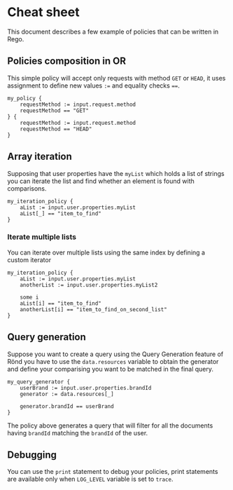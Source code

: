 # Cheat sheet

This document describes a few example of policies that can be written in Rego.

## Policies composition in OR

This simple policy will accept only requests with method `GET` or `HEAD`, it uses assignment to define new values `:=` and equality checks `==`.

```
my_policy {
    requestMethod := input.request.method
    requestMethod == "GET"
} {
    requestMethod := input.request.method
    requestMethod == "HEAD"
}
```

## Array iteration

Supposing that user properties have the `myList` which holds a list of strings you can iterate the list and find whether an element is found with comparisons.

```
my_iteration_policy {
    aList := input.user.properties.myList
    aList[_] == "item_to_find"
}
```

### Iterate multiple lists

You can iterate over multiple lists using the same index by defining a custom iterator

```
my_iteration_policy {
    aList := input.user.properties.myList
    anotherList := input.user.properties.myList2
    
    some i
    aList[i] == "item_to_find"
    anotherList[i] == "item_to_find_on_second_list"
}
```

## Query generation

Suppose you want to create a query using the Query Generation feature of Rönd you have to use the `data.resources` variable to obtain the generator and
define your comparising you want to be matched in the final query.

```
my_query_generator {
    userBrand := input.user.properties.brandId
    generator := data.resources[_]

    generator.brandId == userBrand
}
```

The policy above generates a query that will filter for all the documents having `brandId` matching the `brandId` of the user.

## Debugging

You can use the `print` statement to debug your policies, print statements are available only when `LOG_LEVEL` variable is set to `trace`.
